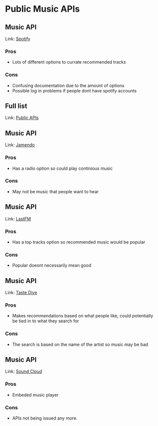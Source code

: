 # Public Music APIs

## Music API

Link: [Spotify](https://developer.spotify.com/documentation/web-api/)

### Pros

- Lots of different options to currate recommended tracks

### Cons

- Confusing documentation due to the amount of options
- Possible log in problems if people dont have spotify accounts

## Full list

Link: [Public APIs](https://github.com/public-apis/public-apis)

## Music API

Link: [Jamendo](https://developer.jamendo.com/v3.0/radios)

### Pros

- Has a radio option so could play continious music

### Cons

- May not be music that people want to hear

## Music API

Link: [LastFM](https://www.last.fm/api/show/chart.getTopTracks)

### Pros

- Has a top tracks option so recommended music would be popular

### Cons

- Popular doesnt necessarily mean good


## Music API

Link: [Taste Dive](https://tastedive.com/read/api)

### Pros

- Makes recommendations based on what people like, could potentially be tied in to what they search for

### Cons

- The search is based on the name of the artist so music may be bad

## Music API

Link: [Sound Cloud](https://tastedive.com/read/api)

### Pros

- Embeded music player 

### Cons

- APIs not being issued any more. 
